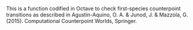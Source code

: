 This is a function codified in Octave to check first-species counterpoint
transitions as described in
Agustin-Aquino, O. A. & Junod, J. & Mazzola, G. (2015). Computational Counterpoint Worlds, Springer.

